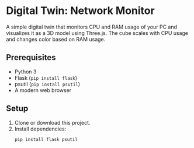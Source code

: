 # Digital Twin: Network Monitor

A simple digital twin that monitors CPU and RAM usage of your PC and visualizes it as a 3D model using Three.js. The cube scales with CPU usage and changes color based on RAM usage.

## Prerequisites
- Python 3
- Flask (`pip install flask`)
- psutil (`pip install psutil`)
- A modern web browser

## Setup
1. Clone or download this project.
2. Install dependencies:
   ```bash
   pip install flask psutil